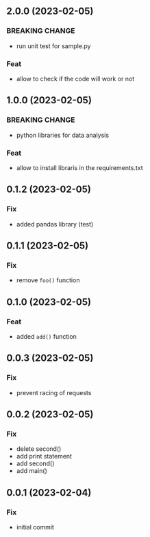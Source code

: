 ## 2.0.0 (2023-02-05)

### BREAKING CHANGE

- run unit test for sample.py

### Feat

- allow to check if the code will work or not

## 1.0.0 (2023-02-05)

### BREAKING CHANGE

- python libraries for data analysis

### Feat

- allow to install libraris in the requirements.txt

## 0.1.2 (2023-02-05)

### Fix

- added pandas library (test)

## 0.1.1 (2023-02-05)

### Fix

- remove `foo()` function

## 0.1.0 (2023-02-05)

### Feat

- added `add()` function

## 0.0.3 (2023-02-05)

### Fix

- prevent racing of requests

## 0.0.2 (2023-02-05)

### Fix

- delete second()
- add print statement
- add second()
- add main()

## 0.0.1 (2023-02-04)

### Fix

- initial commit
